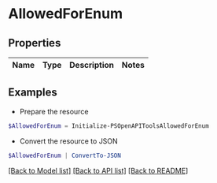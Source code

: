 # AllowedForEnum
## Properties

Name | Type | Description | Notes
------------ | ------------- | ------------- | -------------

## Examples

- Prepare the resource
```powershell
$AllowedForEnum = Initialize-PSOpenAPIToolsAllowedForEnum 
```

- Convert the resource to JSON
```powershell
$AllowedForEnum | ConvertTo-JSON
```

[[Back to Model list]](../README.md#documentation-for-models) [[Back to API list]](../README.md#documentation-for-api-endpoints) [[Back to README]](../README.md)

